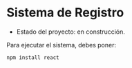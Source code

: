 <h1> Sistema de Registro </h1>

- Estado del proyecto: en construcción.

Para ejecutar el sistema, debes poner: 

```npm install react```
